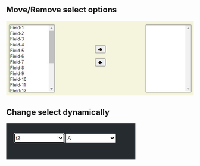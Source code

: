 ## Move/Remove select options
<img src="/img/move-option.jpg">

## Change select dynamically
<img src="/img/select.jpg">
